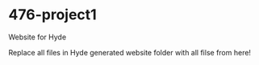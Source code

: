 # 476-project1
Website for Hyde


Replace all files in Hyde generated website folder with all filse from here!
